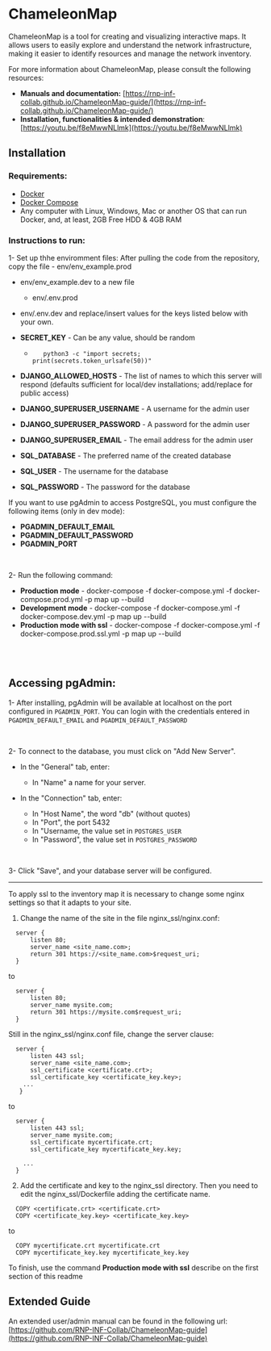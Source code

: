 # ChameleonMap

ChameleonMap is a tool for creating and visualizing interactive maps. It allows users to easily explore and understand the network infrastructure, making it easier to identify resources and manage the network inventory.

For more information about ChameleonMap, please consult the following resources:
- **Manuals and documentation:** [https://rnp-inf-collab.github.io/ChameleonMap-guide/](https://rnp-inf-collab.github.io/ChameleonMap-guide/)
- **Installation, functionalities & intended demonstration**: [https://youtu.be/f8eMwwNLlmk](https://youtu.be/f8eMwwNLlmk)

## Installation

### Requirements:
* <a href="https://docs.docker.com/install">Docker</a>
* <a href="https://docs.docker.com/compose/install">Docker Compose</a>
* Any computer with Linux, Windows, Mac or another OS that can run Docker, and, at least, 2GB Free HDD & 4GB RAM


### Instructions to run:


1- Set up thhe enviromment files:
After pulling the code from the repository, copy the file
	- env/env_example.prod
  - env/env_example.dev
to a new file
	- env/.env.prod
  - env/.env.dev
and replace/insert values for the keys listed below with your own.

 - **SECRET_KEY** - Can be any value, should be random
   - ```shell
        python3 -c "import secrets; print(secrets.token_urlsafe(50))"   
     ```
 - **DJANGO_ALLOWED_HOSTS** - The list of names to which this server will respond (defaults sufficient for local/dev installations; add/replace for public access)
 - **DJANGO_SUPERUSER_USERNAME** - A username for the admin user
 - **DJANGO_SUPERUSER_PASSWORD** - A password for the admin user
 - **DJANGO_SUPERUSER_EMAIL** - The email address for the admin user
 - **SQL_DATABASE** - The preferred name of the created database
 - **SQL_USER** - The username for the database
 - **SQL_PASSWORD** - The password for the database

If you want to use pgAdmin to access PostgreSQL, you must configure the following items (only in dev mode):
  - **PGADMIN_DEFAULT_EMAIL**
  - **PGADMIN_DEFAULT_PASSWORD**
  - **PGADMIN_PORT**

<br />
        
2- Run the following command:

  - **Production mode** - docker-compose -f docker-compose.yml -f docker-compose.prod.yml -p map up --build
  - **Development mode** - docker-compose -f docker-compose.yml -f docker-compose.dev.yml -p map up --build
  - **Production mode with ssl** - docker-compose -f docker-compose.yml -f docker-compose.prod.ssl.yml -p map up --build

<br />
<br />


## Accessing pgAdmin:
1- After installing, pgAdmin will be available at localhost on the port configured in `PGADMIN_PORT`. You can login with the credentials entered in `PGADMIN_DEFAULT_EMAIL` and `PGADMIN_DEFAULT_PASSWORD`

<br />

2- To connect to the database, you must click on "Add New Server".
  - In the "General" tab, enter:
    - In "Name" a name for your server.

  - In the "Connection" tab, enter:
    - In "Host Name", the word "db" (without quotes)
    - In "Port", the port 5432
    - In "Username, the value set in `POSTGRES_USER`
    - In "Password", the value set in `POSTGRES_PASSWORD`

<br />

3- Click "Save", and your database server will be configured.


----------------------------------------------------------------

To apply ssl to the inventory map it is necessary to change some nginx settings so that it adapts to your site.

1. Change the name of the site in the file nginx_ssl/nginx.conf:

```
  server {
      listen 80;
      server_name <site_name.com>;
      return 301 https://<site_name.com>$request_uri;
  }
```

to

```
  server {
      listen 80;
      server_name mysite.com;
      return 301 https://mysite.com$request_uri;
  }
```

Still in the nginx_ssl/nginx.conf file, change the server clause:

```
  server {
      listen 443 ssl;
      server_name <site_name.com>;
      ssl_certificate <certificate.crt>;
      ssl_certificate_key <certificate_key.key>;
    ...
   }
```

to

```
  server {
      listen 443 ssl;
      server_name mysite.com;
      ssl_certificate mycertificate.crt;
      ssl_certificate_key mycertificate_key.key;
    
    ...
  }
```
   
2. Add the certificate and key to the nginx_ssl directory. Then you need to edit the nginx_ssl/Dockerfile adding the certificate name.

```
  COPY <certificate.crt> <certificate.crt>
  COPY <certificate_key.key> <certificate_key.key>
```

to

```
  COPY mycertificate.crt mycertificate.crt
  COPY mycertificate_key.key mycertificate_key.key
```

To finish, use the command **Production mode with ssl** describe on the first section of this readme

## Extended Guide
An extended user/admin manual can be found in the following url: [https://github.com/RNP-INF-Collab/ChameleonMap-guide](https://github.com/RNP-INF-Collab/ChameleonMap-guide)

